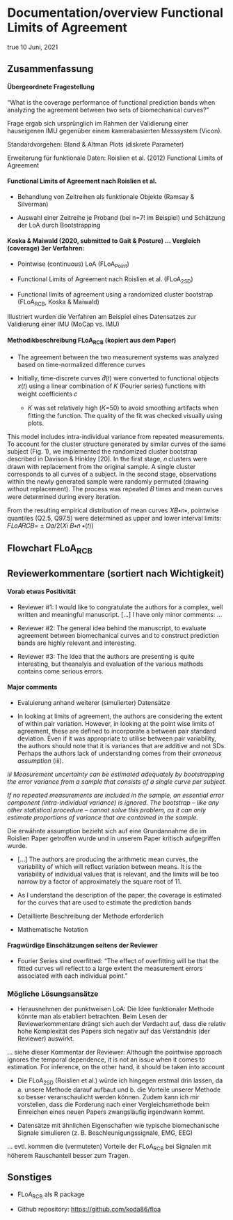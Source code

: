 Documentation/overview Functional Limits of Agreement
================
true
10 Juni, 2021

## Zusammenfassung

#### Übergeordnete Fragestellung

“What is the coverage performance of functional prediction bands when
analyzing the agreement between two sets of biomechanical curves?”

Frage ergab sich ursprünglich im Rahmen der Validierung einer
hauseigenen IMU gegenüber einem kamerabasierten Messsystem (Vicon).

Standardvorgehen: Bland & Altman Plots (diskrete Parameter)

Erweiterung für funktionale Daten: Roislien et al. (2012) Functional
Limits of Agreement

#### Functional Limits of Agreement nach Roislien et al.

  - Behandlung von Zeitreihen als funktionale Objekte (Ramsay &
    Silverman)

  - Auswahl einer Zeitreihe je Proband (bei n=7\! im Beispiel) und
    Schätzung der LoA durch Bootstrapping

#### Koska & Maiwald (2020, submitted to Gait & Posture) … Vergleich (coverage) 3er Verfahren:

  - Pointwise (continuous) LoA (FLoA<sub>Point</sub>)

  - Functional Limits of Agreement nach Roislien et
    al. (FLoA<sub>2SD</sub>)

  - Functional limits of agreement using a randomized cluster bootstrap
    (FLoA<sub>RCB</sub>, Koska & Maiwald)

Illustriert wurden die Verfahren am Beispiel eines Datensatzes zur
Validierung einer IMU (MoCap vs. IMU)

#### Methodikbeschreibung FLoA<sub>RCB</sub> (kopiert aus dem Paper)

  - The agreement between the two measurement systems was analyzed based
    on time-normalized difference curves

  - Initially, time-discrete curves 𝑑⃗(𝑡) were converted to functional
    objects 𝑥(𝑡) using a linear combination of 𝐾 (Fourier series)
    functions with weight coefficients 𝑐
    
      - 𝐾 was set relatively high (𝐾=50) to avoid smoothing artifacts
        when fitting the function. The quality of the fit was checked
        visually using plots.

This model includes intra-individual variance from repeated
measurements. To account for the cluster structure generated by similar
curves of the same subject (Fig. 1), we implemented the randomized
cluster bootstrap described in Davison & Hinkley \[20\]. In the first
stage, 𝑛 clusters were drawn with replacement from the original sample.
A single cluster corresponds to all curves of a subject. In the second
stage, observations within the newly generated sample were randomly
permuted (drawing without replacement). The process was repeated 𝐵 times
and mean curves were determined during every iteration.

From the resulting empirical distribution of mean curves 𝑋𝐵∗𝑛∗,
pointwise quantiles (Q2.5, Q97.5) were determined as upper and lower
interval limits: 𝐹𝐿𝑜𝐴𝑅𝐶𝐵= ± 𝑄𝛼/2(𝑋𝑖 𝐵∗𝑛 ∗(𝑡))

## Flowchart FLoA<sub>RCB</sub>

## Reviewerkommentare (sortiert nach Wichtigkeit)

#### Vorab etwas Positivität

  - Reviewer \#1: I would like to congratulate the authors for a
    complex, well written and meaningful manuscript. \[…\] I have only
    minor comments: …

  - Reviewer \#2: The general idea behind the manuscript, to evaluate
    agreement between biomechanical curves and to construct prediction
    bands are highly relevant and interesting.

  - Reviewer \#3: The idea that the authors are presenting is quite
    interesting, but theanalyis and evaluation of the various mathods
    contains come serious errors.

#### Major comments

  - Evaluierung anhand weiterer (simulierter) Datensätze

  - In looking at limits of agreement, the authors are considering the
    extent of within pair variation. However, in looking at the point
    wise limits of agreement, these are defined to incorporate a between
    pair standard deviation. Even if it was appropriate to utilise
    between pair variability, the authors should note that it is
    variances that are additive and not SDs. Perhaps the authors lack of
    understanding comes from their *erroneous assumption* (iii).

*iii Measurement uncertainty can be estimated adequately by
bootstrapping the error variance from a sample that consists of a single
curve per subject.*

*If no repeated measurements are included in the sample, an essential
error component (intra-individual variance) is ignored. The bootstrap –
like any other statistical procedure – cannot solve this problem, as it
can only estimate proportions of variance that are contained in the
sample.*

Die erwähnte assumption bezieht sich auf eine Grundannahme die im
Roislien Paper getroffen wurde und in unserem Paper kritisch
aufgegriffen wurde.

  - \[…\] The authors are producing the arithmetic mean curves, the
    variability of which will reflect variation between means. It is the
    variability of individual values that is relevant, and the limits
    will be too narrow by a factor of approximately the square root of
    11.

  - As I understand the description of the paper, the coverage is
    estimated for the curves that are used to estimate the prediction
    bands

  - Detaillierte Beschreibung der Methode erforderlich

  - Mathematische Notation

#### Fragwürdige Einschätzungen seitens der Reviewer

  - Fourier Series sind overfitted: “The effect of overfitting will be
    that the fitted curves wll reflect to a large extent the measurement
    errors associated with each individual point.”

### Mögliche Lösungsansätze

  - Herausnehmen der punktweisen LoA: Die Idee funktionaler Methode
    könnte man als etabliert betrachten. Beim Lesen der
    Reviewerkommentare drängt sich auch der Verdacht auf, dass die
    relativ hohe Komplexität des Papers sich negativ auf das Verständnis
    (der Reviewer) auswirkt.

… siehe dieser Kommentar der Reviewer: Although the pointwise approach
ignores the temporal dependence, it is not an issue when it comes to
estimation. For inference, on the other hand, it should be taken into
account

  - Die FLoA<sub>2SD</sub> (Roislien et al.) würde ich hingegen erstmal
    drin lassen, da a. unsere Methode darauf aufbaut und b. die Vorteile
    unserer Methode so besser veranschaulicht werden können. Zudem kann
    ich mir vorstellen, dass die Forderung nach einer Vergleichsmethode
    beim Einreichen eines neuen Papers zwangsläufig irgendwann kommt.

  - Datensätze mit ähnlichen Eigenschaften wie typische biomechanische
    Signale simulieren (z. B. Beschleunigungssignale, EMG, EEG)

… evtl. kommen die (vermuteten) Vorteile der FLoA<sub>RCB</sub> bei
Signalen mit höherem Rauschanteil besser zum Tragen.

## Sonstiges

  - FLoA<sub>RCB</sub> als R package

  - Github repository: <https://github.com/koda86/floa>
